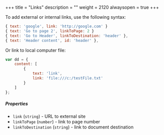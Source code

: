 +++
title = "Links"
description = ""
weight = 2120
alwaysopen = true
+++


To add external or internal links, use the following syntax:
```js
{ text: 'google', link: 'http://google.com' }
{ text: 'Go to page 2', linkToPage: 2 }
{ text: 'Go to Header', linkToDestination: 'header' },
{ text: 'Header content', id: 'header' },
```
Or link to local computer file:
```js
var dd = {
	content: [
		{
		    text: 'link',
		    link: 'file:///c:/testFile.txt'
		}
	]
};
```

##### Properties

- `link` (`string`) - URL to external site
- `linkToPage` (`number`) - link to page number
- `linkToDestination` (`string`) - link to document destination
